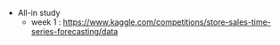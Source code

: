 * All-in study
    * week 1 : https://www.kaggle.com/competitions/store-sales-time-series-forecasting/data